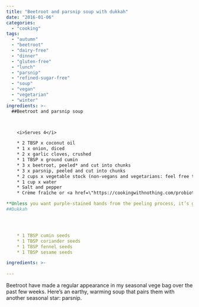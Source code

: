 ```yaml
---
title: "Beetroot and parsnip soup with dukkah"
date: "2016-01-06"
categories: 
  - "cooking"
tags: 
  - "autumn"
  - "beetroot"
  - "dairy-free"
  - "dinner"
  - "gluten-free"
  - "lunch"
  - "parsnip"
  - "refined-sugar-free"
  - "soup"
  - "vegan"
  - "vegetarian"
  - "winter"
ingredients: >-
  ##Beetroot and parsnip soup



    <i>Serves 4</i>

 	* 2 TBSP x coconut oil
 	* 1 x onion, diced
 	* 2 x garlic cloves, crushed
 	* 1 TBSP x ground cumin
 	* 3 x beetroot, peeled* and cut into chunks
 	* 3 x parsnip, peeled and cut into chunks
 	* 2 cups x vegetable stock (non-vegans and vegetarians: feel free to use chicken stock if you like)
 	* 1 cup x water
 	* Salt and pepper
 	* Crème fraîche or <a href=\"https://cookingwithnothing.com/probiotic-yoghurt/\">yoghurt</a> to serve (optional, for those that eat dairy)

**Unless you want purple-stained hands from the peeling process, it’s good to wear some rubber gloves*
##Dukkah




 	* 1 TBSP cumin seeds
 	* 1 TBSP coriander seeds
 	* 1 TBSP fennel seeds
 	* 1 TBSP sesame seeds

ingredients: >-
  
---
```

Beetroot have made a regular appearance in my seasonal vege bag over the past few weeks. Here’s an earthy, warming soup that pairs them with another seasonal star: parsnip.
